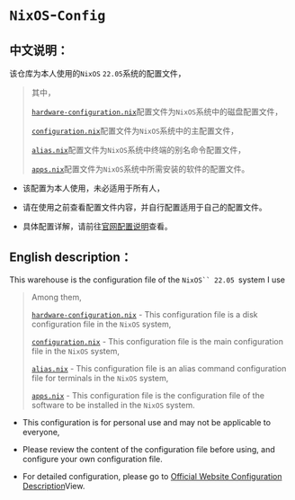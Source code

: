 # `NixOS`-`Config`

## 中文说明：

该仓库为本人使用的`NixOS` `22.05`系统的配置文件，    </br>

> 其中，    </br>
> 
> [`hardware-configuration.nix`](https://github.com/jidro/nixos-config/blob/master/hardware-configuration.nix "hardware-configuration.nix")配置文件为`NixOS`系统中的磁盘配置文件，    </br>
> 
> [`configuration.nix`](https://github.com/jidro/nixos-config/blob/master/configuration.nix "configuration.nix")配置文件为`NixOS`系统中的主配置文件，    </br>
> 
> [`alias.nix`](https://github.com/jidro/nixos-config/blob/master/alias.nix "alias.nix")配置文件为`NixOS`系统中终端的别名命令配置文件，    </br>
> 
> [`apps.nix`](https://github.com/jidro/nixos-config/blob/master/apps.nix "apps.nix")配置文件为`NixOS`系统中所需安装的软件的配置文件。    </br>

- 该配置为本人使用，未必适用于所有人，

- 请在使用之前查看配置文件内容，并自行配置适用于自己的配置文件。

- 具体配置详解，请前往[官网配置说明](https://nixos.org/manual/nixos/stable/)查看。

## English description：

This warehouse is the configuration file of the `NixOS`` 22.05 `system I use    </br>

> Among them,    </br>
> 
> [`hardware-configuration.nix`](https://github.com/jidro/nixos-config/blob/master/hardware-configuration.nix "hardware-configuration.nix") - This configuration file is a disk configuration file in the `NixOS` system,      </br>
> 
> [`configuration.nix`](https://github.com/jidro/nixos-config/blob/master/configuration.nix "configuration.nix") - This configuration file is the main configuration file in the `NixOS` system,      </br>
> 
> [`alias.nix`](https://github.com/jidro/nixos-config/blob/master/alias.nix "alias.nix") - This configuration file is an alias command configuration file for terminals in the `NixOS` system,      </br>
> 
> [`apps.nix`](https://github.com/jidro/nixos-config/blob/master/apps.nix "apps.nix") - This configuration file is the configuration file of the software to be installed in the `NixOS` system.    </br>

- This configuration is for personal use and may not be applicable to everyone,

- Please review the content of the configuration file before using, and configure your own configuration file.

- For detailed configuration, please go to [Official Website Configuration Description](https://nixos.org/manual/nixos/stable/)View.
